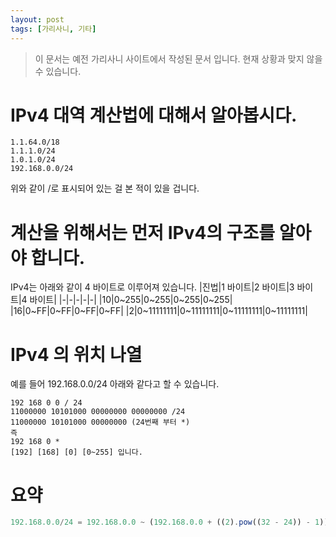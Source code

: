 ```yaml
---
layout: post
tags: [가리사니, 기타]
---
```


> 이 문서는 예전 가리사니 사이트에서 작성된 문서 입니다.
현재 상황과 맞지 않을 수 있습니다.


# IPv4 대역 계산법에 대해서 알아봅시다.
``` shell
1.1.64.0/18
1.1.1.0/24
1.0.1.0/24
192.168.0.0/24
```
위와 같이 /로 표시되어 있는 걸 본 적이 있을 겁니다.

# 계산을 위해서는 먼저 IPv4의 구조를 알아야 합니다.
IPv4는 아래와 같이 4 바이트로 이루어져 있습니다.
|진법|1 바이트|2 바이트|3 바이트|4 바이트|
|-|-|-|-|-|
|10|0~255|0~255|0~255|0~255|
|16|0~FF|0~FF|0~FF|0~FF|
|2|0~11111111|0~11111111|0~11111111|0~11111111|


# IPv4 의 위치 나열
예를 들어 192.168.0.0/24 아래와 같다고 할 수 있습니다.
``` shell
192 168 0 0 / 24
11000000 10101000 00000000 00000000 /24
11000000 10101000 00000000 (24번째 부터 *)
즉
192 168 0 *
[192] [168] [0] [0~255] 입니다.
```

# 요약
``` js
192.168.0.0/24 = 192.168.0.0 ~ (192.168.0.0 + ((2).pow((32 - 24)) - 1))
```